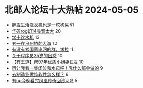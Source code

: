 # 北邮人论坛十大热帖 2024-05-05

- [胖乖生活洗衣机也是一坨狗屎](https://bbs.byr.cn/article/Picture/3361564) 51
- [华硕rog幻14噪音太大](https://bbs.byr.cn/article/Notebook/183772) 20
- [学十饮水机](https://bbs.byr.cn/article/Talking/6416429) 13
- [五一在泉州拍的大海](https://bbs.byr.cn/article/Photo/278038) 12
- [有没有考国家电网的群，求拉](https://bbs.byr.cn/article/Shandong/421641) 11
- [关于程序员35岁的困惑](https://bbs.byr.cn/article/WorkLife/1187079) 10
- [【有王道】帮97年优质小姐姐征友](https://bbs.byr.cn/article/Friends/2052078) 10
- [再让我看一集闺泣和水母吧！我什么都会做的](https://bbs.byr.cn/article/Comic/633574) 9
- [去制造业做纯软件怎么样？](https://bbs.byr.cn/article/Job/2211507) 6
- [有uu今晚看完凤凰传奇回沙河吗](https://bbs.byr.cn/article/pinche/757) 5


